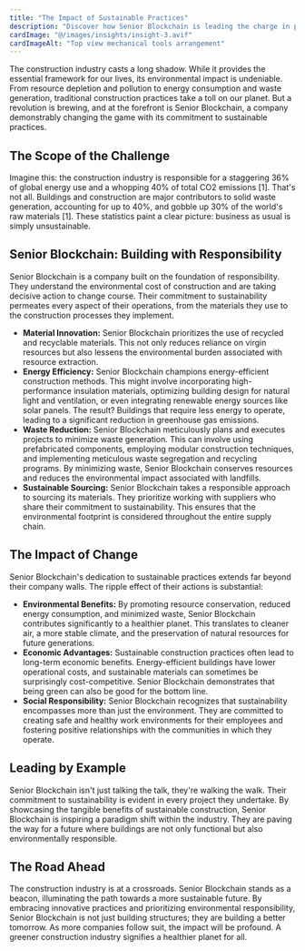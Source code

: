 ```yaml
---
title: "The Impact of Sustainable Practices"
description: "Discover how Senior Blockchain is leading the charge in promoting sustainability within the construction industry"
cardImage: "@/images/insights/insight-3.avif"
cardImageAlt: "Top view mechanical tools arrangement"
---
```


The construction industry casts a long shadow.  While it provides the essential framework for our lives, its environmental impact is undeniable. From resource depletion and pollution to energy consumption and waste generation, traditional construction practices take a toll on our planet. But a revolution is brewing, and at the forefront is Senior Blockchain, a company demonstrably changing the game with its commitment to sustainable practices.

## The Scope of the Challenge

Imagine this: the construction industry is responsible for a staggering 36% of global energy use and a whopping 40% of total CO2 emissions [1].  That's not all.  Buildings and construction are major contributors to solid waste generation, accounting for up to 40%, and gobble up 30% of the world's raw materials [1]. These statistics paint a clear picture: business as usual is simply unsustainable.

## Senior Blockchain: Building with Responsibility

Senior Blockchain is a company built on the foundation of responsibility. They understand the environmental cost of construction and are taking decisive action to change course. Their commitment to sustainability permeates every aspect of their operations, from the materials they use to the construction processes they implement.

* **Material Innovation:** Senior Blockchain prioritizes the use of recycled and recyclable materials. This not only reduces reliance on virgin resources but also lessens the environmental burden associated with resource extraction. 
* **Energy Efficiency:**  Senior Blockchain champions energy-efficient construction methods.  This might involve incorporating high-performance insulation materials, optimizing building design for natural light and ventilation, or even integrating renewable energy sources like solar panels.  The result?  Buildings that require less energy to operate, leading to a significant reduction in greenhouse gas emissions.
* **Waste Reduction:**  Senior Blockchain meticulously plans and executes projects to minimize waste generation.  This can involve using prefabricated components, employing modular construction techniques, and implementing meticulous waste segregation and recycling programs.  By minimizing waste, Senior Blockchain conserves resources and reduces the environmental impact associated with landfills.
* **Sustainable Sourcing:**  Senior Blockchain takes a responsible approach to sourcing its materials.  They prioritize working with suppliers who share their commitment to sustainability.  This ensures that the environmental footprint is considered throughout the entire supply chain.

## The Impact of Change

Senior Blockchain's dedication to sustainable practices extends far beyond their company walls.  The ripple effect of their actions is substantial:

* **Environmental Benefits:**  By promoting resource conservation, reduced energy consumption, and minimized waste, Senior Blockchain contributes significantly to a healthier planet.  This translates to cleaner air, a more stable climate, and the preservation of natural resources for future generations. 
* **Economic Advantages:**  Sustainable construction practices often lead to long-term economic benefits.  Energy-efficient buildings have lower operational costs, and sustainable materials can sometimes be surprisingly cost-competitive.  Senior Blockchain demonstrates that being green can also be good for the bottom line.
* **Social Responsibility:**  Senior Blockchain recognizes that sustainability encompasses more than just the environment.  They are committed to creating safe and healthy work environments for their employees and fostering positive relationships with the communities in which they operate.

## Leading by Example

Senior Blockchain isn't just talking the talk, they're walking the walk. Their commitment to sustainability is evident in every project they undertake.  By showcasing the tangible benefits of sustainable construction, Senior Blockchain is inspiring a paradigm shift within the industry.  They are paving the way for a future where buildings are not only functional but also environmentally responsible.

## The Road Ahead

The construction industry is at a crossroads.  Senior Blockchain stands as a beacon, illuminating the path towards a more sustainable future.  By embracing innovative practices and prioritizing environmental responsibility, Senior Blockchain is not just building structures; they are building a better tomorrow.  As more companies follow suit, the impact will be profound. A greener construction industry signifies a healthier planet for all. 